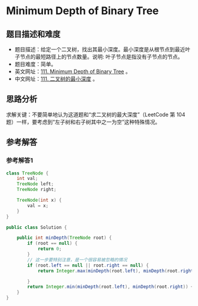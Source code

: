 # Minimum Depth of Binary Tree

## 题目描述和难度
+ 题目描述：给定一个二叉树，找出其最小深度。最小深度是从根节点到最近叶子节点的最短路径上的节点数量。说明: 叶子节点是指没有子节点的节点。
+ 题目难度：简单。
+ 英文网址：[111. Minimum Depth of Binary Tree](https://leetcode.com/problems/minimum-depth-of-binary-tree/description/)  。
+ 中文网址：[111. 二叉树的最小深度](https://leetcode-cn.com/problems/minimum-depth-of-binary-tree/description/)  。
## 思路分析
求解关键：不要简单地认为这道题和“求二叉树的最大深度”（LeetCode 第 104 题）一样，要考虑到“左子树和右子树其中之一为空”这种特殊情况。

## 参考解答
### 参考解答1

```java
class TreeNode {
    int val;
    TreeNode left;
    TreeNode right;

    TreeNode(int x) {
        val = x;
    }
}

public class Solution {

    public int minDepth(TreeNode root) {
        if (root == null) {
            return 0;
        }
        // 这一步要特别注意，是一个很容易被忽略的情况
        if (root.left == null || root.right == null) {
            return Integer.max(minDepth(root.left), minDepth(root.right)) + 1;

        }
        return Integer.min(minDepth(root.left), minDepth(root.right)) + 1;
    }
}
```